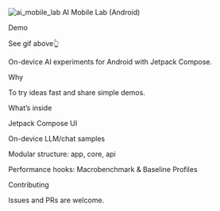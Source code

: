 ![ai_mobile_lab](https://github.com/user-attachments/assets/3e581ea6-f020-4e39-a049-96bc71daf208)
AI Mobile Lab (Android)

Demo

See gif above👆

On-device AI experiments for Android with Jetpack Compose.

Why

To try ideas fast and share simple demos.

What’s inside

Jetpack Compose UI

On-device LLM/chat samples

Modular structure: app, core, api

Performance hooks: Macrobenchmark & Baseline Profiles

Contributing

Issues and PRs are welcome.
